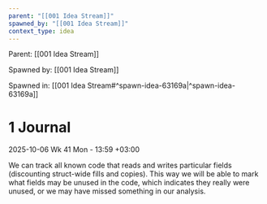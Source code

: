 ```yaml
---
parent: "[[001 Idea Stream]]"
spawned_by: "[[001 Idea Stream]]"
context_type: idea
---
```


Parent: [[001 Idea Stream]]

Spawned by: [[001 Idea Stream]]

Spawned in: [[001 Idea Stream#^spawn-idea-63169a|^spawn-idea-63169a]]

# 1 Journal

2025-10-06 Wk 41 Mon - 13:59 +03:00

We can track all known code that reads and writes particular fields (discounting struct-wide fills and copies). This way we will be able to mark what fields may be unused in the code, which indicates they really were unused, or we may have missed something in our analysis.